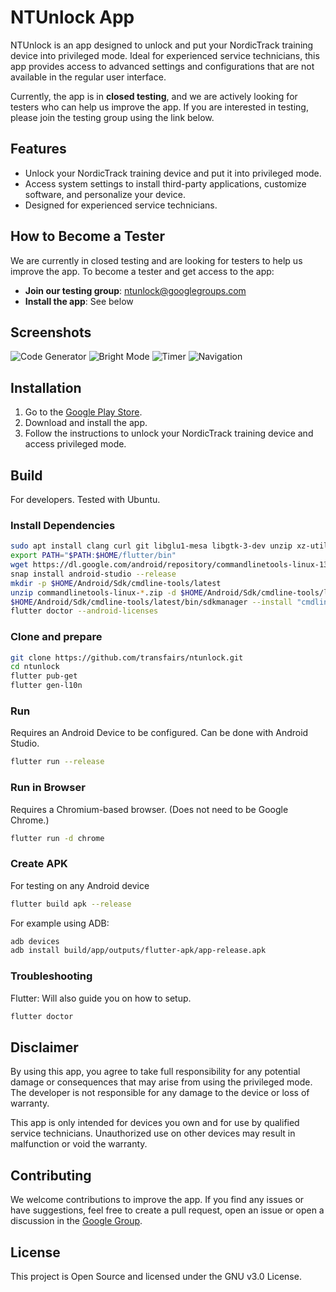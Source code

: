# NTUnlock App

NTUnlock is an app designed to unlock and put your NordicTrack training device into privileged mode. Ideal for experienced service technicians, this app provides access to advanced settings and configurations that are not available in the regular user interface.

Currently, the app is in **closed testing**, and we are actively looking for testers who can help us improve the app. If you are interested in testing, please join the testing group using the link below.

## Features

- Unlock your NordicTrack training device and put it into privileged mode.
- Access system settings to install third-party applications, customize software, and personalize your device.
- Designed for experienced service technicians.

## How to Become a Tester

We are currently in closed testing and are looking for testers to help us improve the app. To become a tester and get access to the app:

- **Join our testing group**: [ntunlock@googlegroups.com](https://groups.google.com/u/1/g/ntunlock)
- **Install the app**: See below

## Screenshots

![Code Generator](/assets/screenshots/preview1.png)
![Bright Mode](/assets/screenshots/preview2.png)
![Timer](/assets/screenshots/preview3.png)
![Navigation](/assets/screenshots/preview4.png)

## Installation

1. Go to the [Google Play Store](https://play.google.com/store/apps/details?id=de.transfairs.nt_unlock).
2. Download and install the app.
3. Follow the instructions to unlock your NordicTrack training device and access privileged mode.

## Build
For developers. Tested with Ubuntu.
### Install Dependencies
```sh
sudo apt install clang curl git libglu1-mesa libgtk-3-dev unzip xz-utils zip
export PATH="$PATH:$HOME/flutter/bin"
wget https://dl.google.com/android/repository/commandlinetools-linux-13114758_latest.zip
snap install android-studio --release
mkdir -p $HOME/Android/Sdk/cmdline-tools/latest
unzip commandlinetools-linux-*.zip -d $HOME/Android/Sdk/cmdline-tools/latest
$HOME/Android/Sdk/cmdline-tools/latest/bin/sdkmanager --install "cmdline-tools;latest"
flutter doctor --android-licenses
```
### Clone and prepare
```sh
git clone https://github.com/transfairs/ntunlock.git
cd ntunlock
flutter pub-get
flutter gen-l10n
```

### Run
Requires an Android Device to be configured. Can be done with Android Studio.
```sh
flutter run --release
```
### Run in Browser
Requires a Chromium-based browser. (Does not need to be Google Chrome.)
```sh
flutter run -d chrome 
```
### Create APK
For testing on any Android device
```sh
flutter build apk --release
```
For example using ADB:
```sh
adb devices
adb install build/app/outputs/flutter-apk/app-release.apk
```
### Troubleshooting
Flutter: Will also guide you on how to setup.
```sh
flutter doctor
```


## Disclaimer

By using this app, you agree to take full responsibility for any potential damage or consequences that may arise from using the privileged mode. The developer is not responsible for any damage to the device or loss of warranty.

This app is only intended for devices you own and for use by qualified service technicians. Unauthorized use on other devices may result in malfunction or void the warranty.


## Contributing

We welcome contributions to improve the app. If you find any issues or have suggestions, feel free to create a pull request, open an issue or open a discussion in the [Google Group](https://groups.google.com/u/1/g/ntunlock).

## License

This project is Open Source and licensed under the GNU v3.0 License.
